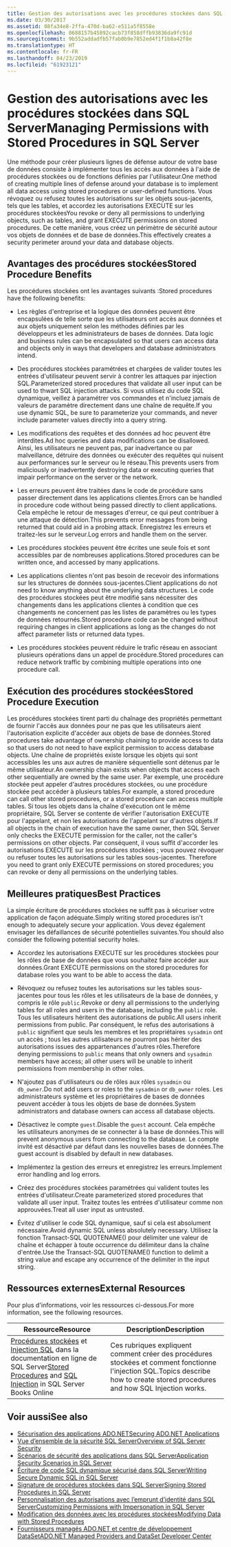 ```yaml
---
title: Gestion des autorisations avec les procédures stockées dans SQL Server
ms.date: 03/30/2017
ms.assetid: 08fa34e8-2ffa-470d-ba62-e511a5f8558e
ms.openlocfilehash: 0688157b45892cacb73f858dffb93836da9fc91d
ms.sourcegitcommit: 9b552addadfb57fab0b9e7852ed4f1f1b8a42f8e
ms.translationtype: HT
ms.contentlocale: fr-FR
ms.lasthandoff: 04/23/2019
ms.locfileid: "61923121"
---
```

# <a name="managing-permissions-with-stored-procedures-in-sql-server"></a><span data-ttu-id="3d958-102">Gestion des autorisations avec les procédures stockées dans SQL Server</span><span class="sxs-lookup"><span data-stu-id="3d958-102">Managing Permissions with Stored Procedures in SQL Server</span></span>
<span data-ttu-id="3d958-103">Une méthode pour créer plusieurs lignes de défense autour de votre base de données consiste à implémenter tous les accès aux données à l'aide de procédures stockées ou de fonctions définies par l'utilisateur.</span><span class="sxs-lookup"><span data-stu-id="3d958-103">One method of creating multiple lines of defense around your database is to implement all data access using stored procedures or user-defined functions.</span></span> <span data-ttu-id="3d958-104">Vous révoquez ou refusez toutes les autorisations sur les objets sous-jacents, tels que les tables, et accordez les autorisations EXECUTE sur les procédures stockées</span><span class="sxs-lookup"><span data-stu-id="3d958-104">You revoke or deny all permissions to underlying objects, such as tables, and grant EXECUTE permissions on stored procedures.</span></span> <span data-ttu-id="3d958-105">De cette manière, vous créez un périmètre de sécurité autour vos objets de données et de base de données.</span><span class="sxs-lookup"><span data-stu-id="3d958-105">This effectively creates a security perimeter around your data and database objects.</span></span>  
  
## <a name="stored-procedure-benefits"></a><span data-ttu-id="3d958-106">Avantages des procédures stockées</span><span class="sxs-lookup"><span data-stu-id="3d958-106">Stored Procedure Benefits</span></span>  
 <span data-ttu-id="3d958-107">Les procédures stockées ont les avantages suivants :</span><span class="sxs-lookup"><span data-stu-id="3d958-107">Stored procedures have the following benefits:</span></span>  
  
- <span data-ttu-id="3d958-108">Les règles d'entreprise et la logique des données peuvent être encapsulées de telle sorte que les utilisateurs ont accès aux données et aux objets uniquement selon les méthodes définies par les développeurs et les administrateurs de bases de données. </span><span class="sxs-lookup"><span data-stu-id="3d958-108">Data logic and business rules can be encapsulated so that users can access data and objects only in ways that developers and database administrators intend.</span></span>  
  
- <span data-ttu-id="3d958-109">Des procédures stockées paramétrées et chargées de valider toutes les entrées d'utilisateur peuvent servir à contrer les attaques par injection SQL.</span><span class="sxs-lookup"><span data-stu-id="3d958-109">Parameterized stored procedures that validate all user input can be used to thwart SQL injection attacks.</span></span> <span data-ttu-id="3d958-110">Si vous utilisez du code SQL dynamique, veillez à paramétrer vos commandes et n'incluez jamais de valeurs de paramètre directement dans une chaîne de requête.</span><span class="sxs-lookup"><span data-stu-id="3d958-110">If you use dynamic SQL, be sure to parameterize your commands, and never include parameter values directly into a query string.</span></span>  
  
- <span data-ttu-id="3d958-111">Les modifications des requêtes et des données ad hoc peuvent être interdites.</span><span class="sxs-lookup"><span data-stu-id="3d958-111">Ad hoc queries and data modifications can be disallowed.</span></span> <span data-ttu-id="3d958-112">Ainsi, les utilisateurs ne peuvent pas, par inadvertance ou par malveillance, détruire des données ou exécuter des requêtes qui nuisent aux performances sur le serveur ou le réseau.</span><span class="sxs-lookup"><span data-stu-id="3d958-112">This prevents users from maliciously or inadvertently destroying data or executing queries that impair performance on the server or the network.</span></span>  
  
- <span data-ttu-id="3d958-113">Les erreurs peuvent être traitées dans le code de procédure sans passer directement dans les applications clientes.</span><span class="sxs-lookup"><span data-stu-id="3d958-113">Errors can be handled in procedure code without being passed directly to client applications.</span></span> <span data-ttu-id="3d958-114">Cela empêche le retour de messages d'erreur, ce qui peut contribuer à une attaque de détection.</span><span class="sxs-lookup"><span data-stu-id="3d958-114">This prevents error messages from being returned that could aid in a probing attack.</span></span> <span data-ttu-id="3d958-115">Enregistrez les erreurs et traitez-les sur le serveur.</span><span class="sxs-lookup"><span data-stu-id="3d958-115">Log errors and handle them on the server.</span></span>  
  
- <span data-ttu-id="3d958-116">Les procédures stockées peuvent être écrites une seule fois et sont accessibles par de nombreuses applications.</span><span class="sxs-lookup"><span data-stu-id="3d958-116">Stored procedures can be written once, and accessed by many applications.</span></span>  
  
- <span data-ttu-id="3d958-117">Les applications clientes n'ont pas besoin de recevoir des informations sur les structures de données sous-jacentes.</span><span class="sxs-lookup"><span data-stu-id="3d958-117">Client applications do not need to know anything about the underlying data structures.</span></span> <span data-ttu-id="3d958-118">Le code des procédures stockées peut être modifié sans nécessiter des changements dans les applications clientes à condition que ces changements ne concernent pas les listes de paramètres ou les types de données retournés.</span><span class="sxs-lookup"><span data-stu-id="3d958-118">Stored procedure code can be changed without requiring changes in client applications as long as the changes do not affect parameter lists or returned data types.</span></span>  
  
- <span data-ttu-id="3d958-119">Les procédures stockées peuvent réduire le trafic réseau en associant plusieurs opérations dans un appel de procédure.</span><span class="sxs-lookup"><span data-stu-id="3d958-119">Stored procedures can reduce network traffic by combining multiple operations into one procedure call.</span></span>  
  
## <a name="stored-procedure-execution"></a><span data-ttu-id="3d958-120">Exécution des procédures stockées</span><span class="sxs-lookup"><span data-stu-id="3d958-120">Stored Procedure Execution</span></span>  
 <span data-ttu-id="3d958-121">Les procédures stockées tirent parti du chaînage des propriétés permettant de fournir l'accès aux données pour ne pas que les utilisateurs aient l'autorisation explicite d'accéder aux objets de base de données.</span><span class="sxs-lookup"><span data-stu-id="3d958-121">Stored procedures take advantage of ownership chaining to provide access to data so that users do not need to have explicit permission to access database objects.</span></span> <span data-ttu-id="3d958-122">Une chaîne de propriétés existe lorsque les objets qui sont accessibles les uns aux autres de manière séquentielle sont détenus par le même utilisateur.</span><span class="sxs-lookup"><span data-stu-id="3d958-122">An ownership chain exists when objects that access each other sequentially are owned by the same user.</span></span> <span data-ttu-id="3d958-123">Par exemple, une procédure stockée peut appeler d'autres procédures stockées, ou une procédure stockée peut accéder à plusieurs tables.</span><span class="sxs-lookup"><span data-stu-id="3d958-123">For example, a stored procedure can call other stored procedures, or a stored procedure can access multiple tables.</span></span> <span data-ttu-id="3d958-124">Si tous les objets dans la chaîne d'exécution ont le même propriétaire, SQL Server se contente de vérifier l'autorisation EXECUTE pour l'appelant, et non les autorisations de l'appelant sur d'autres objets.</span><span class="sxs-lookup"><span data-stu-id="3d958-124">If all objects in the chain of execution have the same owner, then SQL Server only checks the EXECUTE permission for the caller, not the caller's permissions on other objects.</span></span> <span data-ttu-id="3d958-125">Par conséquent, il vous suffit d'accorder les autorisations EXECUTE sur les procédures stockées ; vous pouvez révoquer ou refuser toutes les autorisations sur les tables sous-jacentes. </span><span class="sxs-lookup"><span data-stu-id="3d958-125">Therefore you need to grant only EXECUTE permissions on stored procedures; you can revoke or deny all permissions on the underlying tables.</span></span>  
  
## <a name="best-practices"></a><span data-ttu-id="3d958-126">Meilleures pratiques</span><span class="sxs-lookup"><span data-stu-id="3d958-126">Best Practices</span></span>  
 <span data-ttu-id="3d958-127">La simple écriture de procédures stockées ne suffit pas à sécuriser votre application de façon adéquate.</span><span class="sxs-lookup"><span data-stu-id="3d958-127">Simply writing stored procedures isn't enough to adequately secure your application.</span></span> <span data-ttu-id="3d958-128">Vous devez également envisager les défaillances de sécurité potentielles suivantes.</span><span class="sxs-lookup"><span data-stu-id="3d958-128">You should also consider the following potential security holes.</span></span>  
  
- <span data-ttu-id="3d958-129">Accordez les autorisations EXECUTE sur les procédures stockées pour les rôles de base de données que vous souhaitez faire accéder aux données.</span><span class="sxs-lookup"><span data-stu-id="3d958-129">Grant EXECUTE permissions on the stored procedures for database roles you want to be able to access the data.</span></span>  
  
- <span data-ttu-id="3d958-130">Révoquez ou refusez toutes les autorisations sur les tables sous-jacentes pour tous les rôles et les utilisateurs de la base de données, y compris le rôle `public`.</span><span class="sxs-lookup"><span data-stu-id="3d958-130">Revoke or deny all permissions to the underlying tables for all roles and users in the database, including the `public` role.</span></span> <span data-ttu-id="3d958-131">Tous les utilisateurs héritent des autorisations de public.</span><span class="sxs-lookup"><span data-stu-id="3d958-131">All users inherit permissions from public.</span></span> <span data-ttu-id="3d958-132">Par conséquent, le refus des autorisations à `public` signifient que seuls les membres et les propriétaires `sysadmin` ont un accès ; tous les autres utilisateurs ne pourront pas hériter des autorisations issues des appartenances d'autres rôles.</span><span class="sxs-lookup"><span data-stu-id="3d958-132">Therefore denying permissions to `public` means that only owners and `sysadmin` members have access; all other users will be unable to inherit permissions from membership in other roles.</span></span>  
  
- <span data-ttu-id="3d958-133">N'ajoutez pas d'utilisateurs ou de rôles aux rôles `sysadmin` ou `db_owner`.</span><span class="sxs-lookup"><span data-stu-id="3d958-133">Do not add users or roles to the `sysadmin` or `db_owner` roles.</span></span> <span data-ttu-id="3d958-134">Les administrateurs système et les propriétaires de bases de données peuvent accéder à tous les objets de base de données.</span><span class="sxs-lookup"><span data-stu-id="3d958-134">System administrators and database owners can access all database objects.</span></span>  
  
- <span data-ttu-id="3d958-135">Désactivez le compte `guest`.</span><span class="sxs-lookup"><span data-stu-id="3d958-135">Disable the `guest` account.</span></span> <span data-ttu-id="3d958-136">Cela empêche les utilisateurs anonymes de se connecter à la base de données.</span><span class="sxs-lookup"><span data-stu-id="3d958-136">This will prevent anonymous users from connecting to the database.</span></span> <span data-ttu-id="3d958-137">Le compte invité est désactivé par défaut dans les nouvelles bases de données.</span><span class="sxs-lookup"><span data-stu-id="3d958-137">The guest account is disabled by default in new databases.</span></span>  
  
- <span data-ttu-id="3d958-138">Implémentez la gestion des erreurs et enregistrez les erreurs.</span><span class="sxs-lookup"><span data-stu-id="3d958-138">Implement error handling and log errors.</span></span>  
  
- <span data-ttu-id="3d958-139">Créez des procédures stockées paramétrées qui valident toutes les entrées d'utilisateur.</span><span class="sxs-lookup"><span data-stu-id="3d958-139">Create parameterized stored procedures that validate all user input.</span></span> <span data-ttu-id="3d958-140">Traitez toutes les entrées d'utilisateur comme non approuvées.</span><span class="sxs-lookup"><span data-stu-id="3d958-140">Treat all user input as untrusted.</span></span>  
  
- <span data-ttu-id="3d958-141">Évitez d'utiliser le code SQL dynamique, sauf si cela est absolument nécessaire.</span><span class="sxs-lookup"><span data-stu-id="3d958-141">Avoid dynamic SQL unless absolutely necessary.</span></span> <span data-ttu-id="3d958-142">Utilisez la fonction Transact-SQL QUOTENAME() pour délimiter une valeur de chaîne et échapper à toute occurrence du délimiteur dans la chaîne d'entrée.</span><span class="sxs-lookup"><span data-stu-id="3d958-142">Use the Transact-SQL QUOTENAME() function to delimit a string value and escape any occurrence of the delimiter in the input string.</span></span>  
  
## <a name="external-resources"></a><span data-ttu-id="3d958-143">Ressources externes</span><span class="sxs-lookup"><span data-stu-id="3d958-143">External Resources</span></span>  
 <span data-ttu-id="3d958-144">Pour plus d'informations, voir les ressources ci-dessous.</span><span class="sxs-lookup"><span data-stu-id="3d958-144">For more information, see the following resources.</span></span>  
  
|<span data-ttu-id="3d958-145">Ressource</span><span class="sxs-lookup"><span data-stu-id="3d958-145">Resource</span></span>|<span data-ttu-id="3d958-146">Description</span><span class="sxs-lookup"><span data-stu-id="3d958-146">Description</span></span>|  
|--------------|-----------------|  
|<span data-ttu-id="3d958-147">[Procédures stockées](/sql/relational-databases/stored-procedures/stored-procedures-database-engine) et [Injection SQL](https://go.microsoft.com/fwlink/?LinkId=98234) dans la documentation en ligne de SQL Server</span><span class="sxs-lookup"><span data-stu-id="3d958-147">[Stored Procedures](/sql/relational-databases/stored-procedures/stored-procedures-database-engine) and [SQL Injection](https://go.microsoft.com/fwlink/?LinkId=98234) in SQL Server Books Online</span></span>|<span data-ttu-id="3d958-148">Ces rubriques expliquent comment créer des procédures stockées et comment fonctionne l'injection SQL.</span><span class="sxs-lookup"><span data-stu-id="3d958-148">Topics describe how to create stored procedures and how SQL Injection works.</span></span>|  
  
## <a name="see-also"></a><span data-ttu-id="3d958-149">Voir aussi</span><span class="sxs-lookup"><span data-stu-id="3d958-149">See also</span></span>

- [<span data-ttu-id="3d958-150">Sécurisation des applications ADO.NET</span><span class="sxs-lookup"><span data-stu-id="3d958-150">Securing ADO.NET Applications</span></span>](../../../../../docs/framework/data/adonet/securing-ado-net-applications.md)
- [<span data-ttu-id="3d958-151">Vue d’ensemble de la sécurité SQL Server</span><span class="sxs-lookup"><span data-stu-id="3d958-151">Overview of SQL Server Security</span></span>](../../../../../docs/framework/data/adonet/sql/overview-of-sql-server-security.md)
- [<span data-ttu-id="3d958-152">Scénarios de sécurité des applications dans SQL Server</span><span class="sxs-lookup"><span data-stu-id="3d958-152">Application Security Scenarios in SQL Server</span></span>](../../../../../docs/framework/data/adonet/sql/application-security-scenarios-in-sql-server.md)
- [<span data-ttu-id="3d958-153">Écriture de code SQL dynamique sécurisé dans SQL Server</span><span class="sxs-lookup"><span data-stu-id="3d958-153">Writing Secure Dynamic SQL in SQL Server</span></span>](../../../../../docs/framework/data/adonet/sql/writing-secure-dynamic-sql-in-sql-server.md)
- [<span data-ttu-id="3d958-154">Signature de procédures stockées dans SQL Server</span><span class="sxs-lookup"><span data-stu-id="3d958-154">Signing Stored Procedures in SQL Server</span></span>](../../../../../docs/framework/data/adonet/sql/signing-stored-procedures-in-sql-server.md)
- [<span data-ttu-id="3d958-155">Personnalisation des autorisations avec l’emprunt d’identité dans SQL Server</span><span class="sxs-lookup"><span data-stu-id="3d958-155">Customizing Permissions with Impersonation in SQL Server</span></span>](../../../../../docs/framework/data/adonet/sql/customizing-permissions-with-impersonation-in-sql-server.md)
- [<span data-ttu-id="3d958-156">Modification des données avec les procédures stockées</span><span class="sxs-lookup"><span data-stu-id="3d958-156">Modifying Data with Stored Procedures</span></span>](../../../../../docs/framework/data/adonet/modifying-data-with-stored-procedures.md)
- [<span data-ttu-id="3d958-157">Fournisseurs managés ADO.NET et centre de développement DataSet</span><span class="sxs-lookup"><span data-stu-id="3d958-157">ADO.NET Managed Providers and DataSet Developer Center</span></span>](https://go.microsoft.com/fwlink/?LinkId=217917)
